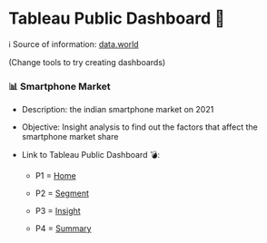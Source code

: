 # Tableau Public Dashboard 🧮
ℹ️ Source of information: [data.world](https://data.world/)

(Change tools to try creating dashboards)

### 📊 Smartphone Market
* Description: the indian smartphone market on 2021

* Objective: Insight analysis to find out the factors that affect the smartphone market share

* Link to Tableau Public Dashboard 💣:

  * P1 = [Home](https://public.tableau.com/app/profile/patthapon/viz/SmartphoneMarket_16844149369470/DashP1)

  * P2 = [Segment](https://public.tableau.com/app/profile/patthapon/viz/SmartphoneMarketSegment/DashP2#1)

  * P3 = [Insight](https://public.tableau.com/app/profile/patthapon/viz/SmartphoneMarketInsight/DashP3)

  * P4 = [Summary](https://public.tableau.com/app/profile/patthapon/viz/SmartphoneMarketSummary/DashP4#1)
